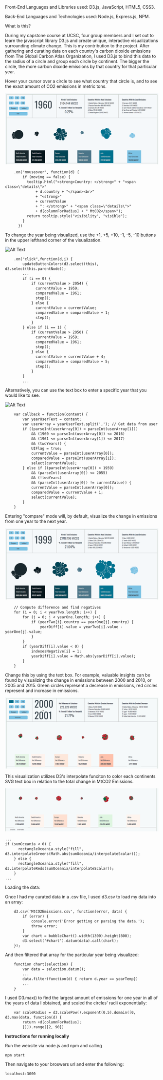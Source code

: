 Front-End Languages and Libraries used: D3.js, JavaScript, HTML5, CSS3.

Back-End Languages and Technologies used: Node.js, Express.js, NPM.

What is this?

During my capstone course at UCSC, four group members and I set out to learn the javascript library D3.js and create unique, interactive visualizations surrounding climate change. This is my contribution to the project. After gathering and curating data on each country's carbon dioxide emissions from The Global Carbon Atlas Organization, I used D3.js to bind this data to the radius of a circle and group each circle by continent. The bigger the circle, the more carbon dioxide emissions by that country for that particular year.

Hover your cursor over a circle to see what country that circle is, and to see the exact amount of CO2 emissions in metric tons.

![Alt Text](https://github.com/Morganhtrotter/co2-visualization/blob/master/src/img/TooltipHover.gif)

		.on("mouseover", function(d) {
            if (moving == false) {
              tooltip.html("<strong>Country: </strong>" + "<span class=\"details\">"
                  + d.country + "</span><br>"
                  + "<strong>" 
                  + currentValue 
                  + ": </strong>" + "<span class=\"details\">"
                  + d[columnForRadius] + " MtCO2</span>");
              return tooltip.style("visibility", "visible");
            }
          })

To change the year being visualized, use the +1, +5, +10, -1, -5, -10 buttons in the upper lefthand corner of the visualization.

![Alt Text](https://github.com/Morganhtrotter/co2-visualization/blob/master/src/img/YearChanger.gif)

		.on("click",function(d,i) {
            updateButtonColors(d3.select(this), d3.select(this.parentNode));
            ...
            if (i == 0) {
                if (currentValue > 2054) {
                  currentValue = 1959;
                  comparedValue = 1961;
                  step();
                } else {
                  currentValue = currentValue;
                  comparedValue = comparedValue + 1;
                  step();
                }
            } else if (i == 1) {
                if (currentValue > 2050) {
                  currentValue = 1959;
                  comparedValue = 1961;
                  step();
                } else {
                  currentValue = currentValue + 4;
                  comparedValue = comparedValue + 5;
                  step();
                }
            }
            ...

Alternatively, you can use the text box to enter a specific year that you would like to see.

![Alt Text](https://github.com/Morganhtrotter/co2-visualization/blob/master/src/img/TextBox.gif)

      	var callback = function(content) {
          	var yearUserText = content;
          	var userArray = yearUserText.split(','); // Get data from user
          	if ((parseInt(userArray[0]) < parseInt(userArray[1])) 
                && (1960 <= parseInt(userArray[0]) <= 2016) 
                && (1961 <= parseInt(userArray[1]) <= 2017)
                && (twoYears)) {
              	UIFlag = true;
              	currentValue = parseInt(userArray[0]);
              	comparedValue = parseInt(userArray[1]);
              	select(currentValue);
          	} else if ((parseInt(userArray[0]) > 1959)
                && (parseInt(userArray[0]) <= 2055)
                && (!twoYears)
                && (parseInt(userArray[0]) != currentValue)) {
            	currentValue = parseInt(userArray[0]);
            	comparedValue = currentValue + 1;
            	select(currentValue);
          	}
      	}

Entering "compare" mode will, by default, visualize the change in emissions from one year to the next year.

![Alt Text](https://github.com/Morganhtrotter/co2-visualization/blob/master/src/img/Compare.gif)

		// Compute difference and find negatives
      	for (i = 0; i < yearTwo.length; i++) {
        	for (j = 0; j < yearOne.length; j++) {
          		if (yearTwo[i].country == yearOne[j].country) {
            		yearDiff[i].value = yearTwo[i].value - yearOne[j].value;
          		}
        	}
        	if (yearDiff[i].value < 0) {
          		indexesNegative[i] = 1;
          		yearDiff[i].value = Math.abs(yearDiff[i].value);
        	}
      	}

Change this by using the text box. For example, valuable insights can be found by visualizing the change in emissions between 2000 and 2010, or 2005 and 2015. Green circles represent a decrease in emissions, red circles represent and increase in emissions.

![Alt Text](https://github.com/Morganhtrotter/co2-visualization/blob/master/src/img/CompareDecades.gif)

This visualization utilizes D3's interpolate funciton to color each continents SVG text box in relation to the total change in MtCO2 Emissions.

![Alt Text](https://github.com/Morganhtrotter/co2-visualization/blob/master/src/img/interpolate.gif)

	...
	if (sumOceania < 0) {
          rectangleOceania.style("fill", d3.interpolateGreens(Math.abs(sumOceania/interpolateScalar)));
        } else {
          rectangleOceania.style("fill", d3.interpolateReds(sumOceania/interpolateScalar));
        }
	...

Loading the data:

Once I had my curated data in a .csv file, I used d3.csv to load my data into an array:

		d3.csv('MtCO2Emissions.csv', function(error, data) {
			if (error) {
    			console.error('Error getting or parsing the data.');
    			throw error;
			}
			var chart = bubbleChart().width(1300).height(800);
			d3.select('#chart').datum(data).call(chart);
		});

And then filtered that array for the particular year being visualized:

		function chart(selection) {
      		var data = selection.datum();
      		...
      		data.filter(function(d) { return d.year == yearTemp})
      		...
      	}

I used D3.max() to find the largest amount of emissions for one year in all of the years of data I obtained, and scaled the circles' radii exponentially:

		var scaleRadius = d3.scalePow().exponent(0.5).domain([0, d3.max(data, function(d) {
        	return +d[columnForRadius];
      		})]).range([2, 90])

**Instructions for running locally**

Run the website via node.js and npm and calling

    npm start
    
Then navigate to your broswers url and enter the following:

    localhost:3000

